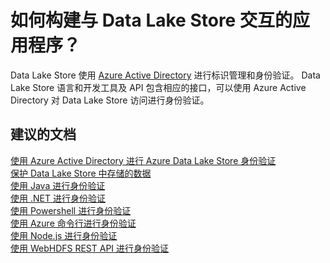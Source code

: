 <properties
    pageTitle="How do I build applications that interact with Data Lake Store?"
    description="如何构建与 Data Lake Store 交互的应用程序？"
    service="Microsoft.DataLakeStore"
    resource="accounts"
    authors="wmeng-msft"
    displayOrder="4"
    selfHelpType="resource"
    supportTopicIds=""
    resourceTags=""
    productPesIds=""
    cloudEnvironments="public"
/>


# <a name="how-do-i-build-applications-that-interact-with-data-lake-store"></a>如何构建与 Data Lake Store 交互的应用程序？

Data Lake Store 使用 [Azure Active Directory](https://azure.microsoft.com/documentation/articles/active-directory-whatis/) 进行标识管理和身份验证。 Data Lake Store 语言和开发工具及 API 包含相应的接口，可以使用 Azure Active Directory 对 Data Lake Store 访问进行身份验证。

## <a name="recommended-documents"></a>**建议的文档**
[使用 Azure Active Directory 进行 Azure Data Lake Store 身份验证](https://azure.microsoft.com/documentation/articles/data-lake-store-authenticate-using-active-directory/)<br>
[保护 Data Lake Store 中存储的数据](https://azure.microsoft.com/documentation/articles/data-lake-store-secure-data/)<br>
[使用 Java 进行身份验证](https://azure.microsoft.com/documentation/articles/data-lake-store-get-started-java-sdk/#how-do-i-authenticate-using-azure-active-directory)<br>
[使用 .NET 进行身份验证](https://azure.microsoft.com/documentation/articles/data-lake-store-get-started-net-sdk/#authentication)<br>
[使用 Powershell 进行身份验证](https://azure.microsoft.com/documentation/articles/data-lake-store-get-started-powershell/#authentication)<br>
[使用 Azure 命令行进行身份验证](https://azure.microsoft.com/documentation/articles/data-lake-store-get-started-cli/#authentication)<br>
[使用 Node.js 进行身份验证](https://azure.microsoft.com/documentation/articles/data-lake-store-manage-use-nodejs/#authenticate-using-azure-active-directory)<br>
[使用 WebHDFS REST API 进行身份验证](https://azure.microsoft.com/documentation/articles/data-lake-store-get-started-rest-api/#how-do-i-authenticate-using-azure-active-directory)



<!--HONumber=Nov16_HO2-->


